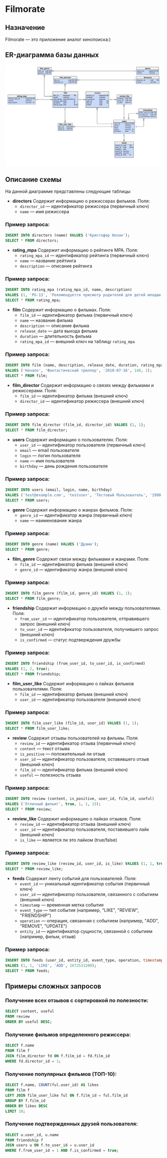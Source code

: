 # Filmorate

## Назначение

Filmorate — это приложение аналог кинопоиска:)

## ER-диаграмма базы данных

![Схема базы данных Filmorate](filmorate.png)

## Описание схемы

На данной диаграмме представлены следующие таблицы:

- **directors**
  Содержит информацию о режиссерах фильмов.
  Поля:
    - `director_id` — идентификатор режиссера (первичный ключ)
    - `name` — имя режиссера

### Пример запроса:

```sql
INSERT INTO directors (name) VALUES ('Кристофер Нолан');
SELECT * FROM directors;
```

- **rating_mpa**
  Содержит информацию о рейтинге MPA.
  Поля:
    - `rating_mpa_id` — идентификатор рейтинга (первичный ключ)
    - `name` — название рейтинга
    - `description` — описание рейтинга

### Пример запроса:

```sql
INSERT INTO rating_mpa (rating_mpa_id, name, description)
VALUES (1, 'PG-13', 'Рекомендуется присмотр родителей для детей младше 13 лет');
SELECT * FROM rating_mpa;
```

- **film**
  Содержит информацию о фильмах.
  Поля:
    - `film_id` — идентификатор фильма (первичный ключ)
    - `name` — название фильма
    - `description` — описание фильма
    - `release_date` — дата выхода фильма
    - `duration` — длительность фильма
    - `rating_mpa_id` — внешний ключ на таблицу `rating_mpa`

### Пример запроса:

```sql
INSERT INTO film (name, description, release_date, duration, rating_mpa_id)
VALUES ('Начало', 'Фантастический триллер', '2010-07-16', 148, 1);
SELECT * FROM film;
```

- **film_director**
  Содержит информацию о связях между фильмами и режиссерами.
  Поля:
    - `film_id` — идентификатор фильма (внешний ключ)
    - `director_id` — идентификатор режиссера (внешний ключ)

### Пример запроса:

```sql
INSERT INTO film_director (film_id, director_id) VALUES (1, 1);
SELECT * FROM film_director;
```

- **users**
  Содержит информацию о пользователях.
  Поля:
    - `user_id` — идентификатор пользователя (первичный ключ)
    - `email` — email пользователя
    - `login` — логин пользователя
    - `name` — имя пользователя
    - `birthday` — день рождения пользователя

### Пример запроса:

```sql
INSERT INTO users (email, login, name, birthday)
VALUES ('test@example.com', 'testuser', 'Тестовый Пользователь', '1990-01-01');
SELECT * FROM users;
```

- **genre**
  Содержит информацию о жанрах фильмов.
  Поля:
    - `genre_id` — идентификатор жанра (первичный ключ)
    - `name` — наименование жанра

### Пример запроса:

```sql
INSERT INTO genre (name) VALUES ('Драма');
SELECT * FROM genre;
```

- **film_genre**
  Содержит связи между фильмами и жанрами.
  Поля:
    - `film_id` — идентификатор фильма (внешний ключ)
    - `genre_id` — идентификатор жанра (внешний ключ)

### Пример запроса:

```sql
INSERT INTO film_genre (film_id, genre_id) VALUES (1, 1);
SELECT * FROM film_genre;
```

- **friendship**
  Содержит информацию о дружбе между пользователями.
  Поля:
    - `from_user_id` — идентификатор пользователя, отправившего запрос (внешний ключ)
    - `to_user_id` — идентификатор пользователя, получившего запрос (внешний ключ)
    - `is_confirmed` — статус подтверждения дружбы

### Пример запроса:

```sql
INSERT INTO friendship (from_user_id, to_user_id, is_confirmed)
VALUES (1, 2, true);
SELECT * FROM friendship;
```

- **film_user_like**
  Содержит информацию о лайках фильмов пользователями.
  Поля:
    - `film_id` — идентификатор фильма (внешний ключ)
    - `user_id` — идентификатор пользователя (внешний ключ)

### Пример запроса:

```sql
INSERT INTO film_user_like (film_id, user_id) VALUES (1, 1);
SELECT * FROM film_user_like;
```

- **review**
  Содержит отзывы пользователей на фильмы.
  Поля:
    - `review_id` — идентификатор отзыва (первичный ключ)
    - `content` — текст отзыва
    - `is_positive` — положительный ли отзыв
    - `user_id` — идентификатор пользователя, оставившего отзыв (внешний ключ)
    - `film_id` — идентификатор фильма (внешний ключ)
    - `useful` — полезность отзыва

### Пример запроса:

```sql
INSERT INTO review (content, is_positive, user_id, film_id, useful)
VALUES ('Отличный фильм!', true, 1, 1, 15);
SELECT * FROM review;
```

- **review_like**
  Содержит информацию о лайках отзывов.
  Поля:
    - `review_id` — идентификатор отзыва (внешний ключ)
    - `user_id` — идентификатор пользователя, поставившего лайк (внешний ключ)
    - `is_like` — является ли это лайком (true/false)

### Пример запроса:

```sql
INSERT INTO review_like (review_id, user_id, is_like) VALUES (1, 1, true);
SELECT * FROM review_like;
```

- **feeds**
  Содержит ленту событий для пользователей.
  Поля:
    - `event_id` — уникальный идентификатор события (первичный ключ)
    - `user_id` — идентификатор пользователя, связанного с событием (внешний ключ)
    - `timestamp` — временная метка события
    - `event_type` — тип события (например, "LIKE", "REVIEW", "FRIENDSHIP")
    - `operation` — операция, связанная с событием (например, "ADD", "REMOVE", "UPDATE")
    - `entity_id` — идентификатор сущности, связанной с событием (например, фильм, отзыв)

### Пример запроса:

```sql
INSERT INTO feeds (user_id, entity_id, event_type, operation, timestamp)
VALUES (1, 1, 'LIKE', 'ADD', 1672531200);
SELECT * FROM feeds;
```

## Примеры сложных запросов

### Получение всех отзывов с сортировкой по полезности:

```sql
SELECT content, useful
FROM review
ORDER BY useful DESC;
```

### Получение фильмов определенного режиссера:

```sql
SELECT f.name
FROM film f
JOIN film_director fd ON f.film_id = fd.film_id
WHERE fd.director_id = 1;
```

### Получение популярных фильмов (ТОП-10):

```sql
SELECT f.name, COUNT(ful.user_id) AS likes
FROM film f
LEFT JOIN film_user_like ful ON f.film_id = ful.film_id
GROUP BY f.film_id
ORDER BY likes DESC
LIMIT 10;
```

### Получение подтвержденных друзей пользователя:

```sql
SELECT u.user_id, u.name
FROM friendship f
JOIN users u ON f.to_user_id = u.user_id
WHERE f.from_user_id = 1 AND f.is_confirmed = true;
```

